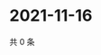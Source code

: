 # 2021-11-16

共 0 条

<!-- BEGIN WEIBO -->
<!-- 最后更新时间 Tue Nov 16 2021 04:12:03 GMT+0800 (China Standard Time) -->

<!-- END WEIBO -->
